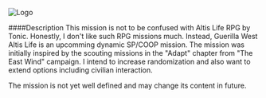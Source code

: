 ![Logo](https://github.com/oOKexOo/GuerillaWestAltisLife.Altis/blob/master/Textures/GWAL.png)

####Description
This mission is not to be confused with Altis Life RPG by Tonic. Honestly, I don't like such RPG missions much. 
Instead, Guerilla West Altis Life is an upcomming dynamic SP/COOP mission. The mission was initially inspired by the scouting missions in the "Adapt" chapter from "The East Wind" campaign.
I intend to increase randomization and also want to extend options including civilian interaction.

The mission is not yet well defined and may change its content in future.
